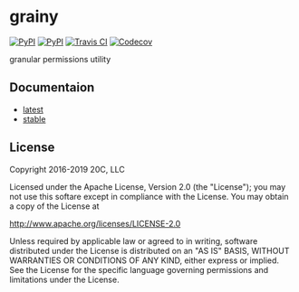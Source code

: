 # grainy

[![PyPI](https://img.shields.io/pypi/v/grainy.svg?maxAge=60)](https://pypi.python.org/pypi/grainy)
[![PyPI](https://img.shields.io/pypi/pyversions/grainy.svg?maxAge=600)](https://pypi.python.org/pypi/grainy)
[![Travis CI](https://img.shields.io/travis/20c/grainy.svg?maxAge=60)](https://travis-ci.org/20c/grainy)
[![Codecov](https://img.shields.io/codecov/c/github/20c/grainy/master.svg?maxAge=60)](https://codecov.io/github/20c/grainy)

granular permissions utility

## Documentaion

- [latest](https://grainy.readthedocs.io/en/latest/)
- [stable](https://grainy.readthedocs.io/en/stable/)

## License

Copyright 2016-2019 20C, LLC

Licensed under the Apache License, Version 2.0 (the "License");
you may not use this softare except in compliance with the License.
You may obtain a copy of the License at

   http://www.apache.org/licenses/LICENSE-2.0

Unless required by applicable law or agreed to in writing, software
distributed under the License is distributed on an "AS IS" BASIS,
WITHOUT WARRANTIES OR CONDITIONS OF ANY KIND, either express or implied.
See the License for the specific language governing permissions and
limitations under the License.

